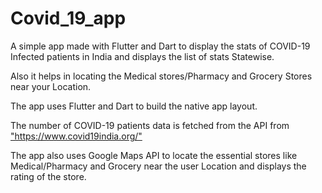 # Covid_19_app
 A simple app made with Flutter and Dart to display the stats of COVID-19 Infected patients in India and displays the list of stats Statewise.
 
 Also it helps in locating the Medical stores/Pharmacy and Grocery Stores near your Location.
<p> 
 The app uses Flutter and Dart to build the native app layout.
 <p>The number of COVID-19 patients data is fetched from the API from <a href="https://www.covid19india.org/">"https://www.covid19india.org/"</a>
 <p>The app also uses Google Maps API to locate the essential stores like Medical/Pharmacy and Grocery near the user Location and displays the rating of the store.
 
 
 

